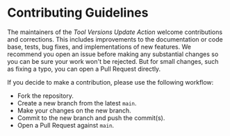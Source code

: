 # Contributing Guidelines

The maintainers of the _Tool Versions Update Action_ welcome contributions and
corrections. This includes improvements to the documentation or code base,
tests, bug fixes, and implementations of new features. We recommend you open an
issue before making any substantial changes so you can be sure your work won't
be rejected. But for small changes, such as fixing a typo, you can open a Pull
Request directly.

If you decide to make a contribution, please use the following workflow:

- Fork the repository.
- Create a new branch from the latest `main`.
- Make your changes on the new branch.
- Commit to the new branch and push the commit(s).
- Open a Pull Request against `main`.
